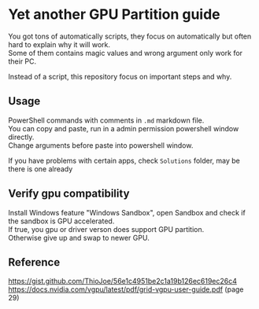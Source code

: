 # Yet another GPU Partition guide
You got tons of automatically scripts, they focus on automatically but often hard to explain why it will work.  
Some of them contains magic values and wrong argument only work for their PC.

Instead of a script, this repository focus on important steps and why.

## Usage
PowerShell commands with comments in `.md` markdown file.  
You can copy and paste, run in a admin permission powershell window directly.  
Change arguments before paste into powershell window.

If you have problems with certain apps, check `Solutions` folder, may be there is one already

## Verify gpu compatibility
Install Windows feature "Windows Sandbox", open Sandbox and check if the sandbox is GPU accelerated.  
If true, you gpu or driver verson does support GPU partition.  
Otherwise give up and swap to newer GPU.

## Reference
https://gist.github.com/ThioJoe/56e1c4951be2c1a19b126ec619ec26c4  
https://docs.nvidia.com/vgpu/latest/pdf/grid-vgpu-user-guide.pdf (page 29)
